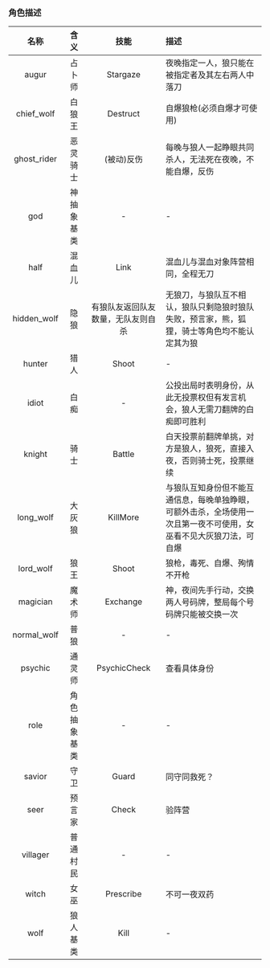 ### 角色描述

名称|含义|技能|描述
:--:|:--:|:--:|:--
augur|占卜师|Stargaze|夜晚指定一人，狼只能在被指定者及其左右两人中落刀
chief_wolf|白狼王|Destruct|自爆狼枪(必须自爆才可使用)
ghost_rider|恶灵骑士|(被动)反伤|每晚与狼人一起睁眼共同杀人，无法死在夜晚，不能自爆，反伤
god|神抽象基类|-|-
half|混血儿|Link|混血儿与混血对象阵营相同，全程无刀
hidden_wolf|隐狼|有狼队友返回队友数量，无队友则自杀|无狼刀，与狼队互不相认，狼队只剩隐狼时狼队失败，预言家，熊，狐狸，骑士等角色均不能认定其为狼
hunter|猎人|Shoot|-
idiot|白痴|-|公投出局时表明身份，从此无投票权但有发言机会，狼人无需刀翻牌的白痴即可胜利
knight|骑士|Battle|白天投票前翻牌单挑，对方是狼人，狼死，直接入夜，否则骑士死，投票继续
long_wolf|大灰狼|KillMore|与狼队互知身份但不能互通信息，每晚单独睁眼，可额外击杀，全场使用一次且第一夜不可使用，女巫看不见大灰狼刀法，可自爆
lord_wolf|狼王|Shoot|狼枪，毒死、自爆、殉情不开枪
magician|魔术师|Exchange|神，夜间先手行动，交换两人号码牌，整局每个号码牌只能被交换一次
normal_wolf|普狼|-|-
psychic|通灵师|PsychicCheck|查看具体身份
role|角色抽象基类|-|-
savior|守卫|Guard|同守同救死？
seer|预言家|Check|验阵营
villager|普通村民|-|-
witch|女巫|Prescribe|不可一夜双药
wolf|狼人基类|Kill|-
